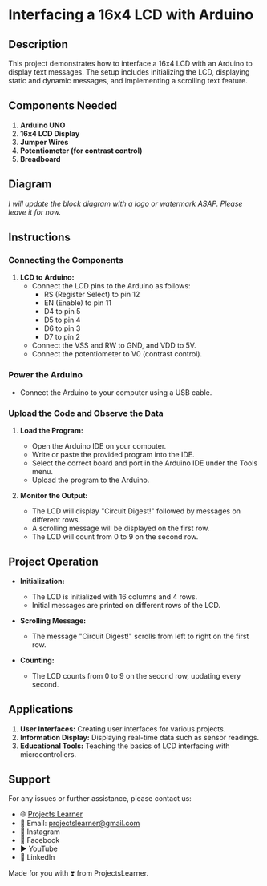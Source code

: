 # Interfacing a 16x4 LCD with Arduino

## Description

This project demonstrates how to interface a 16x4 LCD with an Arduino to display text messages. The setup includes initializing the LCD, displaying static and dynamic messages, and implementing a scrolling text feature.

## Components Needed

1. **Arduino UNO**
2. **16x4 LCD Display**
3. **Jumper Wires**
4. **Potentiometer (for contrast control)**
5. **Breadboard**

## Diagram

*I will update the block diagram with a logo or watermark ASAP. Please leave it for now.*

## Instructions

### Connecting the Components

1. **LCD to Arduino:**
   - Connect the LCD pins to the Arduino as follows:
     - RS (Register Select) to pin 12
     - EN (Enable) to pin 11
     - D4 to pin 5
     - D5 to pin 4
     - D6 to pin 3
     - D7 to pin 2
   - Connect the VSS and RW to GND, and VDD to 5V.
   - Connect the potentiometer to V0 (contrast control).

### Power the Arduino

- Connect the Arduino to your computer using a USB cable.

### Upload the Code and Observe the Data

1. **Load the Program:**
   - Open the Arduino IDE on your computer.
   - Write or paste the provided program into the IDE.
   - Select the correct board and port in the Arduino IDE under the Tools menu.
   - Upload the program to the Arduino.

2. **Monitor the Output:**
   - The LCD will display "Circuit Digest!" followed by messages on different rows.
   - A scrolling message will be displayed on the first row.
   - The LCD will count from 0 to 9 on the second row.

## Project Operation

- **Initialization:**
  - The LCD is initialized with 16 columns and 4 rows.
  - Initial messages are printed on different rows of the LCD.

- **Scrolling Message:**
  - The message "Circuit Digest!" scrolls from left to right on the first row.

- **Counting:**
  - The LCD counts from 0 to 9 on the second row, updating every second.

## Applications

1. **User Interfaces:** Creating user interfaces for various projects.
2. **Information Display:** Displaying real-time data such as sensor readings.
3. **Educational Tools:** Teaching the basics of LCD interfacing with microcontrollers.

## Support

For any issues or further assistance, please contact us:

- 🌐 [Projects Learner](https://projectslearner.com)
- 📧 Email: projectslearner@gmail.com
- 📸 Instagram
- 📘 Facebook
- ▶️ YouTube
- 📘 LinkedIn

Made for you with ❣️ from ProjectsLearner.